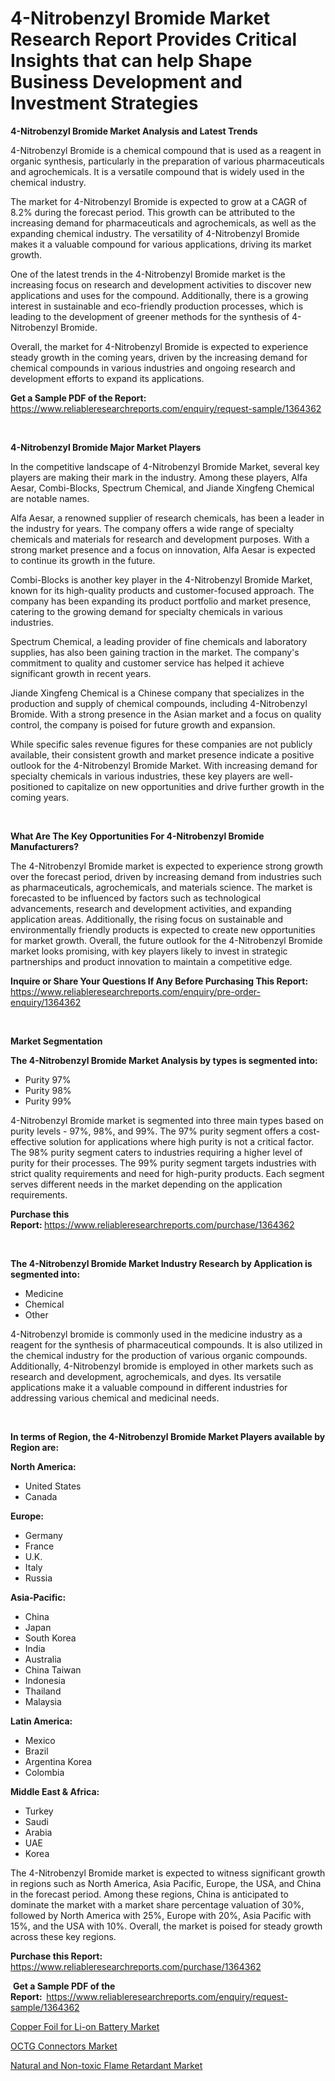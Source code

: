 <p><h1>4-Nitrobenzyl Bromide Market Research Report Provides Critical Insights that can help Shape Business Development and Investment Strategies</h1></p><p><strong>4-Nitrobenzyl Bromide Market Analysis and Latest Trends</strong></p>
<p><p>4-Nitrobenzyl Bromide is a chemical compound that is used as a reagent in organic synthesis, particularly in the preparation of various pharmaceuticals and agrochemicals. It is a versatile compound that is widely used in the chemical industry.</p><p>The market for 4-Nitrobenzyl Bromide is expected to grow at a CAGR of 8.2% during the forecast period. This growth can be attributed to the increasing demand for pharmaceuticals and agrochemicals, as well as the expanding chemical industry. The versatility of 4-Nitrobenzyl Bromide makes it a valuable compound for various applications, driving its market growth.</p><p>One of the latest trends in the 4-Nitrobenzyl Bromide market is the increasing focus on research and development activities to discover new applications and uses for the compound. Additionally, there is a growing interest in sustainable and eco-friendly production processes, which is leading to the development of greener methods for the synthesis of 4-Nitrobenzyl Bromide.</p><p>Overall, the market for 4-Nitrobenzyl Bromide is expected to experience steady growth in the coming years, driven by the increasing demand for chemical compounds in various industries and ongoing research and development efforts to expand its applications.</p></p>
<p><strong>Get a Sample PDF of the Report:&nbsp;</strong> <a href="https://www.reliableresearchreports.com/enquiry/request-sample/1364362">https://www.reliableresearchreports.com/enquiry/request-sample/1364362</a></p>
<p>&nbsp;</p>
<p><strong>4-Nitrobenzyl Bromide Major Market Players</strong></p>
<p><p>In the competitive landscape of 4-Nitrobenzyl Bromide Market, several key players are making their mark in the industry. Among these players, Alfa Aesar, Combi-Blocks, Spectrum Chemical, and Jiande Xingfeng Chemical are notable names.</p><p>Alfa Aesar, a renowned supplier of research chemicals, has been a leader in the industry for years. The company offers a wide range of specialty chemicals and materials for research and development purposes. With a strong market presence and a focus on innovation, Alfa Aesar is expected to continue its growth in the future.</p><p>Combi-Blocks is another key player in the 4-Nitrobenzyl Bromide Market, known for its high-quality products and customer-focused approach. The company has been expanding its product portfolio and market presence, catering to the growing demand for specialty chemicals in various industries.</p><p>Spectrum Chemical, a leading provider of fine chemicals and laboratory supplies, has also been gaining traction in the market. The company's commitment to quality and customer service has helped it achieve significant growth in recent years.</p><p>Jiande Xingfeng Chemical is a Chinese company that specializes in the production and supply of chemical compounds, including 4-Nitrobenzyl Bromide. With a strong presence in the Asian market and a focus on quality control, the company is poised for future growth and expansion.</p><p>While specific sales revenue figures for these companies are not publicly available, their consistent growth and market presence indicate a positive outlook for the 4-Nitrobenzyl Bromide Market. With increasing demand for specialty chemicals in various industries, these key players are well-positioned to capitalize on new opportunities and drive further growth in the coming years.</p></p>
<p>&nbsp;</p>
<p><strong>What Are The Key Opportunities For 4-Nitrobenzyl Bromide Manufacturers?</strong></p>
<p><p>The 4-Nitrobenzyl Bromide market is expected to experience strong growth over the forecast period, driven by increasing demand from industries such as pharmaceuticals, agrochemicals, and materials science. The market is forecasted to be influenced by factors such as technological advancements, research and development activities, and expanding application areas. Additionally, the rising focus on sustainable and environmentally friendly products is expected to create new opportunities for market growth. Overall, the future outlook for the 4-Nitrobenzyl Bromide market looks promising, with key players likely to invest in strategic partnerships and product innovation to maintain a competitive edge.</p></p>
<p><strong>Inquire or Share Your Questions If Any Before Purchasing This Report:</strong> <a href="https://www.reliableresearchreports.com/enquiry/pre-order-enquiry/1364362">https://www.reliableresearchreports.com/enquiry/pre-order-enquiry/1364362</a></p>
<p>&nbsp;</p>
<p><strong>Market Segmentation</strong></p>
<p><strong>The 4-Nitrobenzyl Bromide Market Analysis by types is segmented into:</strong></p>
<p><ul><li>Purity 97%</li><li>Purity 98%</li><li>Purity 99%</li></ul></p>
<p><p>4-Nitrobenzyl Bromide market is segmented into three main types based on purity levels - 97%, 98%, and 99%. The 97% purity segment offers a cost-effective solution for applications where high purity is not a critical factor. The 98% purity segment caters to industries requiring a higher level of purity for their processes. The 99% purity segment targets industries with strict quality requirements and need for high-purity products. Each segment serves different needs in the market depending on the application requirements.</p></p>
<p><strong>Purchase this Report:&nbsp;</strong><a href="https://www.reliableresearchreports.com/purchase/1364362">https://www.reliableresearchreports.com/purchase/1364362</a></p>
<p>&nbsp;</p>
<p><strong>The 4-Nitrobenzyl Bromide Market Industry Research by Application is segmented into:</strong></p>
<p><ul><li>Medicine</li><li>Chemical</li><li>Other</li></ul></p>
<p><p>4-Nitrobenzyl bromide is commonly used in the medicine industry as a reagent for the synthesis of pharmaceutical compounds. It is also utilized in the chemical industry for the production of various organic compounds. Additionally, 4-Nitrobenzyl bromide is employed in other markets such as research and development, agrochemicals, and dyes. Its versatile applications make it a valuable compound in different industries for addressing various chemical and medicinal needs.</p></p>
<p>&nbsp;</p>
<p><strong>In terms of Region, the 4-Nitrobenzyl Bromide Market Players available by Region are:</strong></p>
<p>
    <p> <strong> North America: </strong>
        <ul>
            <li>United States</li>
            <li>Canada</li>
        </ul>
        </p> 
    <p> <strong> Europe: </strong>
        <ul>
            <li>Germany</li>
            <li>France</li>
            <li>U.K.</li>
            <li>Italy</li>
            <li>Russia</li>
        </ul>
        </p> 
    <p> <strong> Asia-Pacific: </strong>
        <ul>
            <li>China</li>
            <li>Japan</li>
            <li>South Korea</li>
            <li>India</li>
            <li>Australia</li>
            <li>China Taiwan</li>
            <li>Indonesia</li>
            <li>Thailand</li>
            <li>Malaysia</li>
        </ul>
        </p> 
    <p> <strong> Latin America: </strong>
        <ul>
            <li>Mexico</li>
            <li>Brazil</li>
            <li>Argentina Korea</li>
            <li>Colombia</li>
        </ul>
        </p> 
    <p> <strong> Middle East & Africa: </strong>
        <ul>
            <li>Turkey</li>
            <li>Saudi</li>
            <li>Arabia</li>
            <li>UAE</li>
            <li>Korea</li>
        </ul>
    </p>
    </p>
<p><p>The 4-Nitrobenzyl Bromide market is expected to witness significant growth in regions such as North America, Asia Pacific, Europe, the USA, and China in the forecast period. Among these regions, China is anticipated to dominate the market with a market share percentage valuation of 30%, followed by North America with 25%, Europe with 20%, Asia Pacific with 15%, and the USA with 10%. Overall, the market is poised for steady growth across these key regions.</p></p>
<p><strong>Purchase this Report: </strong><a href="https://www.reliableresearchreports.com/purchase/1364362">https://www.reliableresearchreports.com/purchase/1364362</a></p>
<p>&nbsp;<strong>Get a Sample PDF of the Report:&nbsp;&nbsp;</strong><a href="https://www.reliableresearchreports.com/enquiry/request-sample/1364362">https://www.reliableresearchreports.com/enquiry/request-sample/1364362</a></p>
<p><strong></strong></p>
<p><p><a href="https://github.com/nathandecarvalho/Market-Research-Report-List-2/blob/main/copper-foil-for-li-on-battery-market.md">Copper Foil for Li-on Battery Market</a></p><p><a href="https://github.com/kosella/Market-Research-Report-List-2/blob/main/octg-connectors-market.md">OCTG Connectors Market</a></p><p><a href="https://github.com/kufem1/Market-Research-Report-List-1/blob/main/natural-and-non-toxic-flame-retardant-market.md">Natural and Non-toxic Flame Retardant Market</a></p></p>